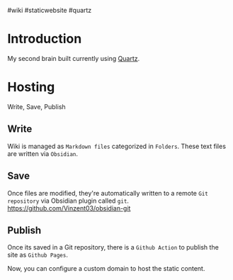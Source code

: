 #wiki #staticwebsite #quartz



# Introduction

My second brain built currently using [Quartz](https://quartz.jzhao.xyz).
# Hosting

Write, Save, Publish
## Write

Wiki is managed as `Markdown files` categorized in `Folders`. These text files are written via `Obsidian`.

## Save

Once files are modified, they're automatically written to a remote `Git repository` via Obsidian plugin called `git`. https://github.com/Vinzent03/obsidian-git

## Publish

Once its saved in a Git repository, there is a `Github Action` to publish the site as `Github Pages`.

Now, you can configure a custom domain to host the static content.



